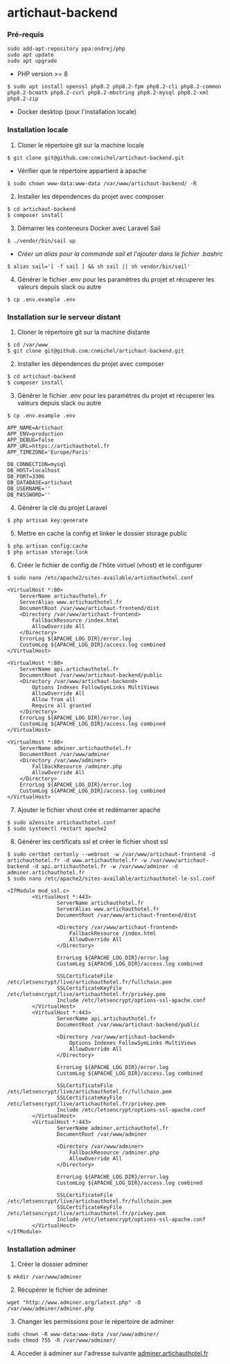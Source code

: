 # artichaut-backend


### Pré-requis
```
sudo add-apt-repository ppa:ondrej/php
sudo apt update
sudo apt upgrade
```
- PHP version >= 8
```
$ sudo apt install openssl php8.2 php8.2-fpm php8.2-cli php8.2-common php8.2-bcmath php8.2-curl php8.2-mbstring php8.2-mysql php8.2-xml php8.2-zip
```
- Docker desktop (pour l'installation locale)


### Installation locale

1. Cloner le répertoire git sur la machine locale
```
$ git clone git@github.com:cnmichel/artichaut-backend.git
```
- Vérifier que le répertoire appartient à apache
```
$ sudo chown www-data:www-data /var/www/artichaut-backend/ -R
```
2. Installer les dépendences du projet avec composer
```
$ cd artichaut-backend
$ composer install
```
3. Démarrer les conteneurs Docker avec Laravel Sail
```
$ ./vendor/bin/sail up
```
- *Créer un alias pour la commande sail et l'ajouter dans le fichier .bashrc*
```
$ alias sail='[ -f sail ] && sh sail || sh vendor/bin/sail'
```
4. Générer le fichier .env pour les paramètres du projet et récuperer les valeurs depuis slack ou autre
```
$ cp .env.example .env
```

### Installation sur le serveur distant
1. Cloner le répertoire git sur la machine distante
```
$ cd /var/www
$ git clone git@github.com:cnmichel/artichaut-backend.git
```
2. Installer les dépendences du projet avec composer
```
$ cd artichaut-backend
$ composer install
```
3. Générer le fichier .env pour les paramètres du projet et récuperer les valeurs depuis slack ou autre
```
$ cp .env.example .env
```
```
APP_NAME=Artichaut
APP_ENV=production
APP_DEBUG=false
APP_URL=https://artichauthotel.fr
APP_TIMEZONE='Europe/Paris'

DB_CONNECTION=mysql
DB_HOST=localhost
DB_PORT=3306
DB_DATABASE=artichaut
DB_USERNAME=''
DB_PASSWORD=''
```
4. Générer la clé du projet Laravel
```
$ php artisan key:generate
```
5. Mettre en cache la config et linker le dossier storage public
```
$ php artisan config:cache
$ php artisan storage:link
```
6. Créer le fichier de config de l'hôte virtuel (vhost) et le configurer
```
$ sudo nano /etc/apache2/sites-available/artichauthotel.conf
```
```
<VirtualHost *:80>
    ServerName artichauthotel.fr
    ServerAlias www.artichauthotel.fr
    DocumentRoot /var/www/artichaut-frontend/dist
    <Directory /var/www/artichaut-frontend>
        FallbackResource /index.html
        AllowOverride All
    </Directory>
    ErrorLog ${APACHE_LOG_DIR}/error.log
    CustomLog ${APACHE_LOG_DIR}/access.log combined
</VirtualHost>

<VirtualHost *:80>
    ServerName api.artichauthotel.fr
    DocumentRoot /var/www/artichaut-backend/public
    <Directory /var/www/artichaut-backend>
        Options Indexes FollowSymLinks MultiViews
        AllowOverride All
        Allow from all
        Require all granted
    </Directory>
    ErrorLog ${APACHE_LOG_DIR}/error.log
    CustomLog ${APACHE_LOG_DIR}/access.log combined
</VirtualHost>

<VirtualHost *:80>
    ServerName adminer.artichauthotel.fr
    DocumentRoot /var/www/adminer
    <Directory /var/www/adminer>
        FallbackResource /adminer.php
        AllowOverride All
    </Directory>
    ErrorLog ${APACHE_LOG_DIR}/error.log
    CustomLog ${APACHE_LOG_DIR}/access.log combined
</VirtualHost>
```
7. Ajouter le fichier vhost crée et redémarrer apache
```
$ sudo a2ensite artichauthotel.conf
$ sudo systemctl restart apache2
```
8. Générer les certificats ssl et créer le fichier vhost ssl
```
$ sudo certbot certonly --webroot -w /var/www/artichaut-frontend -d artichauthotel.fr -d www.artichauthotel.fr -w /var/www/artichaut-backend -d api.artichauthotel.fr -w /var/www/adminer -d adminer.artichauthotel.fr
$ sudo nano /etc/apache2/sites-available/artichauthotel-le-ssl.conf
```
```
<IfModule mod_ssl.c>
        <VirtualHost *:443>
                ServerName artichauthotel.fr
                ServerAlias www.artichauthotel.fr
                DocumentRoot /var/www/artichaut-frontend/dist
                
                <Directory /var/www/artichaut-frontend>
                    FallbackResource /index.html
                    AllowOverride All
                </Directory>
                
                ErrorLog ${APACHE_LOG_DIR}/error.log
                CustomLog ${APACHE_LOG_DIR}/access.log combined

                SSLCertificateFile /etc/letsencrypt/live/artichauthotel.fr/fullchain.pem
                SSLCertificateKeyFile /etc/letsencrypt/live/artichauthotel.fr/privkey.pem
                Include /etc/letsencrypt/options-ssl-apache.conf
        </VirtualHost>
        <VirtualHost *:443>
                ServerName api.artichauthotel.fr
                DocumentRoot /var/www/artichaut-backend/public
                
                <Directory /var/www/artichaut-backend>
                    Options Indexes FollowSymLinks MultiViews
                    AllowOverride All
                </Directory>
                
                ErrorLog ${APACHE_LOG_DIR}/error.log
                CustomLog ${APACHE_LOG_DIR}/access.log combined

                SSLCertificateFile /etc/letsencrypt/live/artichauthotel.fr/fullchain.pem
                SSLCertificateKeyFile /etc/letsencrypt/live/artichauthotel.fr/privkey.pem
                Include /etc/letsencrypt/options-ssl-apache.conf
        </VirtualHost>
        <VirtualHost *:443>
                ServerName adminer.artichauthotel.fr
                DocumentRoot /var/www/adminer
                
                <Directory /var/www/adminer>
                    FallbackResource /adminer.php
                    AllowOverride All
                </Directory>
                
                ErrorLog ${APACHE_LOG_DIR}/error.log
                CustomLog ${APACHE_LOG_DIR}/access.log combined

                SSLCertificateFile /etc/letsencrypt/live/artichauthotel.fr/fullchain.pem
                SSLCertificateKeyFile /etc/letsencrypt/live/artichauthotel.fr/privkey.pem
                Include /etc/letsencrypt/options-ssl-apache.conf
        </VirtualHost>
</IfModule>
```
### Installation adminer

1. Créer le dossier adminer
```
$ mkdir /var/www/adminer
```
2. Récupérer le fichier de adminer
```
wget "http://www.adminer.org/latest.php" -O /var/www/adminer/adminer.php
```
3. Changer les permissions pour le répertoire de adminer
```
sudo chown -R www-data:www-data /var/www/adminer/
sudo chmod 755 -R /var/www/adminer/
 ```
4. Acceder à adminer sur l'adresse suivante [adminer.artichauthotel.fr](https://adminer.artichauthotel.fr/)
